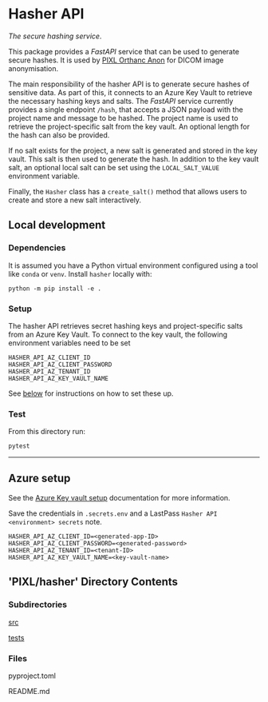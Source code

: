 # Hasher API

_The secure hashing service_.

This package provides a _FastAPI_ service that can be used to generate secure hashes.
It is used by [PIXL Orthanc Anon](../orthanc/orthanc-anon/README.md) for DICOM image
anonymisation.

The main responsibility of the hasher API is to generate secure hashes of sensitive data. As part
of this, it connects to an Azure Key Vault to retrieve the necessary hashing keys and salts. The
_FastAPI_ service currently provides a single endpoint `/hash`, that accepts a JSON payload with
the project name and message to be hashed. The project name is used to retrieve the project-specific
salt from the key vault. An optional length for the hash can also be provided.

If no salt exists for the project, a new salt is generated and stored in the key vault. This salt is
then used to generate the hash. In addition to the key vault salt, an optional local salt can be set
using the `LOCAL_SALT_VALUE` environment variable.

Finally, the `Hasher` class has a `create_salt()` method that allows users to create and store
a new salt interactively.

## Local development

### Dependencies

It is assumed you have a Python virtual environment configured using a tool like `conda` or `venv`.
Install `hasher` locally with:

```shell
python -m pip install -e .
```

### Setup

The hasher API retrieves secret hashing keys and project-specific salts from an Azure Key Vault.
To connect to the key vault, the following environment variables need to be set

```
HASHER_API_AZ_CLIENT_ID
HASHER_API_AZ_CLIENT_PASSWORD
HASHER_API_AZ_TENANT_ID
HASHER_API_AZ_KEY_VAULT_NAME
```

See [below](#azure-setup) for instructions on how to set these up.


### Test

From this directory run:

```bash
pytest
```

---

## Azure setup

See the [Azure Key vault setup](../docs/setup/azure-keyvault.md) documentation for more information.

Save the credentials in `.secrets.env` and a LastPass `Hasher API <environment> secrets` note.

```
HASHER_API_AZ_CLIENT_ID=<generated-app-ID>
HASHER_API_AZ_CLIENT_PASSWORD=<generated-password>
HASHER_API_AZ_TENANT_ID=<tenant-ID>
HASHER_API_AZ_KEY_VAULT_NAME=<key-vault-name>
```

## 'PIXL/hasher' Directory Contents

### Subdirectories

[src](./src/README.md)

[tests](./tests/README.md)

### Files

pyproject.toml

README.md

